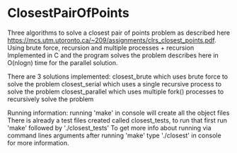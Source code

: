 # ClosestPairOfPoints
Three algorithms to solve a closest pair of points problem as described here https://mcs.utm.utoronto.ca/~209/assignments/clrs_closest_points.pdf. Using brute force, recursion and multiple processes + recursion
Implemented in C and the program solves the problem describes here in O(nlogn) time for the parallel solution.

There are 3 solutions implemented:
closest_brute which uses brute force to solve the problem
closest_serial which uses a single recursive process to solve the problem
closest_parallel which uses multiple fork() processes to recursively solve the problem

Running information:
running 'make' in console will create all the object files
There is already a test files created called closest_tests, to run that first run 'make' followed by './closest_tests'
To get more info about running via command lines arguments after running 'make' type './closest' in console for more information.
